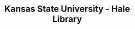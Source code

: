 ---
layout: repo
title: "Kansas State University - Hale Library"
id: 26160
permalink: repos/26160/
---